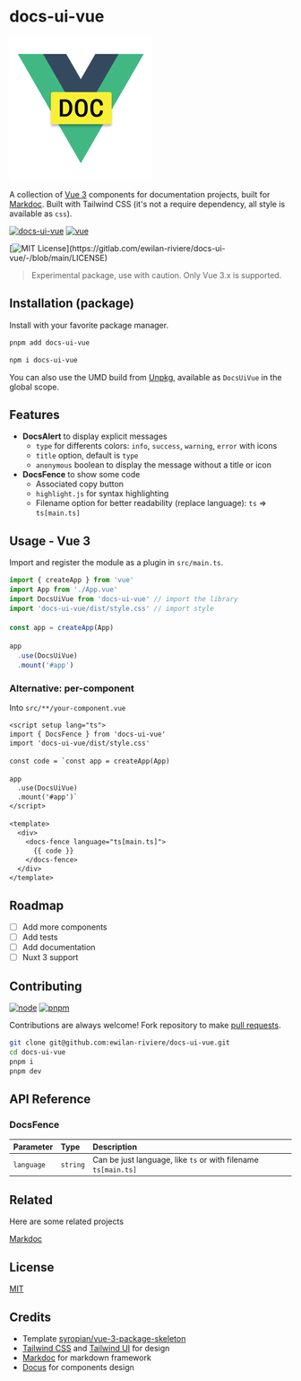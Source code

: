 # docs-ui-vue

![Logo](../../public/docs-ui-vue.png)

A collection of [Vue 3](https://vuejs.org) components for documentation projects, built for [Markdoc](https://markdoc.io). Built with Tailwind CSS (it's not a require dependency, all style is available as `css`).

[![docs-ui-vue](https://img.shields.io/npm/v/docs-ui-vue.svg?style=flat-square&color=cb3837&logo=npm&logoColor=ffffff)](https://www.npmjs.com/package/docs-ui-vue)
[![vue](https://img.shields.io/static/v1?label=Vue&message=v3.x&color=4FC08D&style=flat-square&logo=vue.js&logoColor=ffffff)](https://vuejs.org)
<!-- [![tests](https://github.com/ewilan-riviere/docs-ui-vue/actions/workflows/test.yml/badge.svg?branch=main)](https://github.com/ewilan-riviere/docs-ui-vue/actions/workflows/test.yml) -->
[![MIT License](https://img.shields.io/apm/l/atomic-design-ui.svg?)](https://gitlab.com/ewilan-riviere/docs-ui-vue/-/blob/main/LICENSE)

> Experimental package, use with caution. Only Vue 3.x is supported.

## Installation (package)

Install with your favorite package manager.

```bash
pnpm add docs-ui-vue
```

```bash
npm i docs-ui-vue
```

You can also use the UMD build from [Unpkg](https://unpkg.com/docs-ui-vue), available as `DocsUiVue` in the global scope.

## Features

- **DocsAlert** to display explicit messages
  - `type` for differents colors: `info`, `success`, `warning`, `error` with icons
  - `title` option, default is `type`
  - `anonymous` boolean to display the message without a title or icon
- **DocsFence** to show some code
  - Associated copy button
  - `highlight.js` for syntax highlighting
  - Filename option for better readability (replace language): `ts` => `ts[main.ts]`

## Usage - Vue 3

Import and register the module as a plugin in `src/main.ts`.

```ts
import { createApp } from 'vue'
import App from './App.vue'
import DocsUiVue from 'docs-ui-vue' // import the library
import 'docs-ui-vue/dist/style.css' // import style

const app = createApp(App)

app
  .use(DocsUiVue)
  .mount('#app')
```

### Alternative: per-component

Into `src/**/your-component.vue`

```vue
<script setup lang="ts">
import { DocsFence } from 'docs-ui-vue'
import 'docs-ui-vue/dist/style.css'

const code = `const app = createApp(App)

app
  .use(DocsUiVue)
  .mount('#app')`
</script>

<template>
  <div>
    <docs-fence language="ts[main.ts]">
      {{ code }}
    </docs-fence>
  </div>
</template>
```

## Roadmap

- [ ] Add more components
- [ ] Add tests
- [ ] Add documentation
- [ ] Nuxt 3 support

## Contributing

[![node](https://img.shields.io/static/v1?label=Node&message=v14.18&color=339933&style=flat-square&logo=node.js&logoColor=ffffff)](https://nodejs.org/en)
[![pnpm](https://img.shields.io/static/v1?label=pnpm&message=v7.x&color=F69220&style=flat-square&logo=pnpm&logoColor=ffffff)](https://pnpm.io)

Contributions are always welcome!
Fork repository to make [pull requests](https://github.com/ewilan-riviere/docs-ui-vue/pulls).

```bash
git clone git@github.com:ewilan-riviere/docs-ui-vue.git
cd docs-ui-vue
pnpm i
pnpm dev
```

## API Reference

### DocsFence

| Parameter  | Type     | Description                                                    |
| :--------- | :------- | :------------------------------------------------------------- |
| `language` | `string` | Can be just language, like `ts` or with filename `ts[main.ts]` |

## Related

Here are some related projects

[Markdoc](https://markdoc.io)

## License

[MIT](https://gitlab.com/ewilan-riviere/docs-ui-vue/-/blob/main/LICENSE)

## Credits

- Template [syropian/vue-3-package-skeleton](https://github.com/syropian/vue-3-package-skeleton)
- [Tailwind CSS](https://tailwindcss.com) and [Tailwind UI](https://tailwindui.com) for design
- [Markdoc](https://markdoc.io) for markdown framework
- [Docus](https://docus.com) for components design
